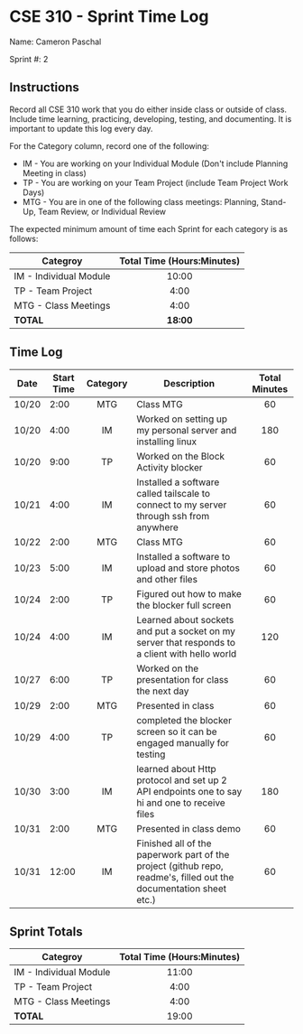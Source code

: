 # CSE 310 - Sprint Time Log

Name: Cameron Paschal

Sprint #: 2

## Instructions

Record all CSE 310 work that you do either inside class or outside of class. Include time learning, practicing, developing, testing, and documenting. It is important to update this log every day.

For the Category column, record one of the following:

- IM - You are working on your Individual Module (Don't include Planning Meeting in class)
- TP - You are working on your Team Project (include Team Project Work Days)
- MTG - You are in one of the following class meetings: Planning, Stand-Up, Team Review, or Individual Review

The expected minimum amount of time each Sprint for each category is as follows:

| Categroy               | Total Time (Hours:Minutes) |
| ---------------------- | :------------------------: |
| IM - Individual Module |           10:00            |
| TP - Team Project      |            4:00            |
| MTG - Class Meetings   |            4:00            |
| **TOTAL**              |         **18:00**          |

## Time Log

| Date  | Start Time | Category | Description                                                                                                        | Total Minutes |
| ----- | ---------- | :------: | ------------------------------------------------------------------------------------------------------------------ | :-----------: |
| 10/20 | 2:00       |   MTG    | Class MTG                                                                                                          |      60       |
| 10/20 | 4:00       |    IM    | Worked on setting up my personal server and installing linux                                                       |      180      |
| 10/20 | 9:00       |    TP    | Worked on the Block Activity blocker                                                                               |      60       |
| 10/21 | 4:00       |    IM    | Installed a software called tailscale to connect to my server through ssh from anywhere                            |      60       |
| 10/22 | 2:00       |   MTG    | Class MTG                                                                                                          |      60       |
| 10/23 | 5:00       |    IM    | Installed a software to upload and store photos and other files                                                    |      60       |
| 10/24 | 2:00       |    TP    | Figured out how to make the blocker full screen                                                                    |      60       |
| 10/24 | 4:00       |    IM    | Learned about sockets and put a socket on my server that responds to a client with hello world                     |      120      |
| 10/27 | 6:00       |    TP    | Worked on the presentation for class the next day                                                                  |      60       |
| 10/29 | 2:00       |   MTG    | Presented in class                                                                                                 |      60       |
| 10/29 | 4:00       |    TP    | completed the blocker screen so it can be engaged manually for testing                                             |      60       |
| 10/30 | 3:00       |    IM    | learned about Http protocol and set up 2 API endpoints one to say hi and one to receive files                      |      180      |
| 10/31 | 2:00       |   MTG    | Presented in class demo                                                                                            |      60       |
| 10/31 | 12:00      |    IM    | Finished all of the paperwork part of the project (github repo, readme's, filled out the documentation sheet etc.) |      60       |

## Sprint Totals

| Categroy               | Total Time (Hours:Minutes) |
| ---------------------- | :------------------------: |
| IM - Individual Module |           11:00            |
| TP - Team Project      |            4:00            |
| MTG - Class Meetings   |            4:00            |
| **TOTAL**              |           19:00            |
